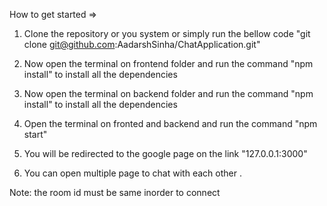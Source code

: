 How to get started =>

1) Clone the repository or you system or simply run the bellow code
   "git clone git@github.com:AadarshSinha/ChatApplication.git"

2) Now open the terminal on frontend folder and run the command "npm install"
  to install all the dependencies

3) Now open the terminal on backend folder and run the command "npm install"
  to install all the dependencies

4) Open the terminal on fronted and backend and run the command "npm start"

5) You will be redirected to the google page on the link "127.0.0.1:3000" 
 
6) You can open multiple page to chat with each other . 
 
 Note: the room id must be same inorder to connect 